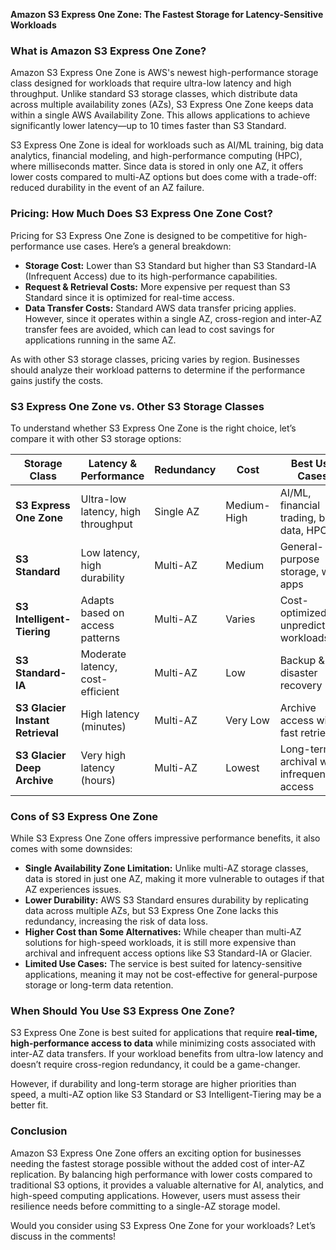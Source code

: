 **Amazon S3 Express One Zone: The Fastest Storage for Latency-Sensitive Workloads**

### What is Amazon S3 Express One Zone?

Amazon S3 Express One Zone is AWS's newest high-performance storage class designed for workloads that require ultra-low latency and high throughput. Unlike standard S3 storage classes, which distribute data across multiple availability zones (AZs), S3 Express One Zone keeps data within a single AWS Availability Zone. This allows applications to achieve significantly lower latency—up to 10 times faster than S3 Standard.

S3 Express One Zone is ideal for workloads such as AI/ML training, big data analytics, financial modeling, and high-performance computing (HPC), where milliseconds matter. Since data is stored in only one AZ, it offers lower costs compared to multi-AZ options but does come with a trade-off: reduced durability in the event of an AZ failure.

### Pricing: How Much Does S3 Express One Zone Cost?

Pricing for S3 Express One Zone is designed to be competitive for high-performance use cases. Here’s a general breakdown:

- **Storage Cost:** Lower than S3 Standard but higher than S3 Standard-IA (Infrequent Access) due to its high-performance capabilities.
- **Request & Retrieval Costs:** More expensive per request than S3 Standard since it is optimized for real-time access.
- **Data Transfer Costs:** Standard AWS data transfer pricing applies. However, since it operates within a single AZ, cross-region and inter-AZ transfer fees are avoided, which can lead to cost savings for applications running in the same AZ.

As with other S3 storage classes, pricing varies by region. Businesses should analyze their workload patterns to determine if the performance gains justify the costs.

### S3 Express One Zone vs. Other S3 Storage Classes

To understand whether S3 Express One Zone is the right choice, let’s compare it with other S3 storage options:

| Storage Class                    | Latency & Performance              | Redundancy | Cost        | Best Use Cases                             |
| -------------------------------- | ---------------------------------- | ---------- | ----------- | ------------------------------------------ |
| **S3 Express One Zone**          | Ultra-low latency, high throughput | Single AZ  | Medium-High | AI/ML, financial trading, big data, HPC    |
| **S3 Standard**                  | Low latency, high durability       | Multi-AZ   | Medium      | General-purpose storage, web apps          |
| **S3 Intelligent-Tiering**       | Adapts based on access patterns    | Multi-AZ   | Varies      | Cost-optimized for unpredictable workloads |
| **S3 Standard-IA**               | Moderate latency, cost-efficient   | Multi-AZ   | Low         | Backup & disaster recovery                 |
| **S3 Glacier Instant Retrieval** | High latency (minutes)             | Multi-AZ   | Very Low    | Archive access with fast retrieval         |
| **S3 Glacier Deep Archive**      | Very high latency (hours)          | Multi-AZ   | Lowest      | Long-term archival with infrequent access  |

### Cons of S3 Express One Zone

While S3 Express One Zone offers impressive performance benefits, it also comes with some downsides:

- **Single Availability Zone Limitation:** Unlike multi-AZ storage classes, data is stored in just one AZ, making it more vulnerable to outages if that AZ experiences issues.
- **Lower Durability:** AWS S3 Standard ensures durability by replicating data across multiple AZs, but S3 Express One Zone lacks this redundancy, increasing the risk of data loss.
- **Higher Cost than Some Alternatives:** While cheaper than multi-AZ solutions for high-speed workloads, it is still more expensive than archival and infrequent access options like S3 Standard-IA or Glacier.
- **Limited Use Cases:** The service is best suited for latency-sensitive applications, meaning it may not be cost-effective for general-purpose storage or long-term data retention.

### When Should You Use S3 Express One Zone?

S3 Express One Zone is best suited for applications that require **real-time, high-performance access to data** while minimizing costs associated with inter-AZ data transfers. If your workload benefits from ultra-low latency and doesn’t require cross-region redundancy, it could be a game-changer.

However, if durability and long-term storage are higher priorities than speed, a multi-AZ option like S3 Standard or S3 Intelligent-Tiering may be a better fit.

### Conclusion

Amazon S3 Express One Zone offers an exciting option for businesses needing the fastest storage possible without the added cost of inter-AZ replication. By balancing high performance with lower costs compared to traditional S3 options, it provides a valuable alternative for AI, analytics, and high-speed computing applications. However, users must assess their resilience needs before committing to a single-AZ storage model.

Would you consider using S3 Express One Zone for your workloads? Let’s discuss in the comments!

